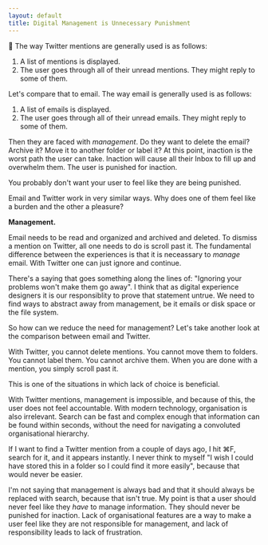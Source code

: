 ```yaml
---
layout: default
title: Digital Management is Unnecessary Punishment
---
```



The way Twitter mentions are generally used is as follows:

1. A list of mentions is displayed.
2. The user goes through all of their unread mentions. They might reply to some of them.

Let's compare that to email. The way email is generally used is as follows:

1. A list of emails is displayed.
2. The user goes through all of their unread emails. They might reply to some of them.

Then they are faced with *management*. Do they want to delete the email? Archive it? Move it to another folder or label it? At this point, inaction is the worst path the user can take. Inaction will cause all their Inbox to fill up and overwhelm them. The user is punished for inaction.

You probably don't want your user to feel like they are being punished.

Email and Twitter work in very similar ways. Why does one of them feel like a burden and the other a pleasure?

**Management.**

Email needs to be read and organized and archived and deleted. To dismiss a mention on Twitter, all one needs to do is scroll past it. The fundamental difference between the experiences is that it is neceassary to *manage* email. With Twitter one can just ignore and continue.

There's a saying that goes something along the lines of: "Ignoring your problems won't make them go away". I think that as digital experience designers it is our responsiblity to prove that statement untrue. We need to find ways to abstract away from management, be it emails or disk space or the file system.

So how can we reduce the need for management? Let's take another look at the comparison between email and Twitter.

With Twitter, you cannot delete mentions. You cannot move them to folders. You cannot label them. You cannot archive them. When you are done with a mention, you simply scroll past it.

This is one of the situations in which lack of choice is beneficial.

With Twitter mentions, management is impossible, and because of this, the user does not feel accountable. With modern technology, organisation is also irrelevant. Search can be fast and complex enough that information can be found within seconds, without the need for navigating a convoluted organisational hierarchy.

If I want to find a Twitter mention from a couple of days ago, I hit ⌘F, search for it, and it appears instantly. I never think to myself "I wish I could have stored this in a folder so I could find it more easily", because that would never be easier.

I'm not saying that management is always bad and that it should always be replaced with search, because that isn't true. My point is that a user should never feel like they *have* to manage information. They should never be punished for inaction. Lack of organisational features are a way to make a user feel like they are not responsible for management, and lack of responsibility leads to lack of frustration.
